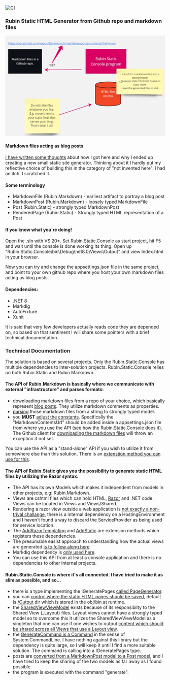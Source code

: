 ![CI](https://github.com/Danielovich/RubinStatic/actions/workflows/dotnet.yml/badge.svg)

### Rubin Static HTML Generator from Github repo and markdown files

![](https://raw.githubusercontent.com/Danielovich/RubinStatic/main/doc/assets/basicdesc.jpg)

#### Markdown files acting as blog posts

[I have written some thoughts](designthoughts.md) about how I got here and why I ended up creating a new small static site generator. Thinking about it I hardly put my reflective choice of building this in the category of "not invented here". I had an itch. I scratched it.

#### Some terminology

- MarkdownFile (Rubin.Markdown) - earliest artifact to portray a blog post
- MarkdownPost (Rubin.Markdown) - loosely typed MarkdownFile
- Post (Rubin.Static) - strongly typed MarkdownPost
- RenderedPage (Rubin.Static) - Strongly typed HTML representation of a Post


#### If you know what you're doing!

Open the .sln with VS 20*. Set Rubin.Static.Console as start project, hit F5 and wait until the console is done working its thing. Open up "Rubin.Static.Console\bin\Debug\net8.0\Views\Output" and view Index.html in your browser.

Now you can try and change the appsettings.json file in the same project, and point to your own github repo where you host your own markdown files acting as blog posts.

#### Dependencies:

- .NET 8 
- Markdig
- AutoFixture
- Xunit

It is said that very few developers actually reads code they are depended on, so based on that sentiment I will share some pointers with a brief technical documentation.

### Technical Documentation

The solution is based on several projects. Only the Rubin.Static.Console has multiple dependencies to inter-solution projects. Rubin.Static.Console relies on both Rubin.Static and Rubin.Markdown.

#### The API of Rubin.Markdown is basically where we communicate with external "infrastructure" and parses formats:

- downloading markdown files from a repo of your choice, which basically represent [blog posts](https://github.com/Danielovich/markdownposts). They utilize markdown comments as properties.
- [parsing](https://github.com/Danielovich/RubinStatic/blob/main/src/Rubin.Markdown/Parsers/MarkdownPostParser.cs) those markdown files from a string to strongly typed model.
- you **MUST** [adjust the constants](https://github.com/Danielovich/RubinStatic/blob/main/src/Rubin.Markdown/Constants.cs). Specifically the "MarkdownContentsUrl" should be added inside a appsettings.json file from where you use the API (see how the Rubin.Static.Console does it). The Github client for [downloading the markdown files](https://github.com/Danielovich/RubinStatic/blob/main/src/Rubin.Markdown/GithubClient/GitHubApiService.cs) will throw an exception if not set.

You can use the API as a "stand-alone" API if you wish to utilize it from somewhere else than this solution. There is an [extenstion method you can use for this](https://github.com/Danielovich/RubinStatic/blob/main/src/Rubin.Markdown/Extensions/StartupExtensions.cs).


#### The API of Rubin.Static gives you the possibility to generate static HTML files by utilizing the Razor syntax. 

- The API has its own Models which makes it independent from models in other projects, e.g: Rubin.Markdown.
- Views are cshtml files which can hold HTML, [Razor](https://www.w3schools.com/asp/razor_syntax.asp) and .NET code. Views can be located in Views and Views/Shared.
- Rendering a razor view outside a web application is [not exactly a non-trival challange](https://github.com/Danielovich/RubinStatic/blob/main/src/Rubin.Static/Rendering/Renderer.cs), there is a internal dependency on a HostingEnvironment and I haven't found a way to discard the ServiceProvider as being used for service location.
- The [AddRazorTemplating](https://github.com/Danielovich/RubinStatic/blob/main/src/Rubin.Static/Infrastructure/StartupExtensions.cs) and [AddStatic](https://github.com/Danielovich/RubinStatic/blob/main/src/Rubin.Static/Infrastructure/StartupExtensions.cs) are extension methods which registers these dependencies.
- The presumable easist approach to understanding how the actual views are generated [is to follow along here](https://github.com/Danielovich/RubinStatic/blob/main/src/Rubin.Static/Rendering/PageRendering.cs).
- Markdig dependency is [only used here](https://github.com/Danielovich/RubinStatic/blob/main/src/Rubin.Static/Services/TransformMarkdownToHTMLService.cs).
- You can use this API from at least a console application and there is no dependencies to other internal projects.

#### Rubin.Static.Console is where it's all connected. I have tried to make it as slim as possible, and so...

- there is a type implementing the IGeneratePages [called PageGenerator](https://github.com/Danielovich/RubinStatic/blob/main/src/Rubin.Static.Console/Generators/PageGenerator.cs).
- you can [control where the static HTML pages should be saved](https://github.com/Danielovich/RubinStatic/blob/main/src/Rubin.Static.Console/Generators/ISavePage.cs), default is [/Output](https://github.com/Danielovich/RubinStatic/blob/main/src/Rubin.Static.Console/Generators/SaveAsFile.cs) dir which is stored in the obj/bin at runtime.
- the [SharedViewViewModel](https://github.com/Danielovich/RubinStatic/blob/main/src/Rubin.Static/Rendering/SharedViewViewModel.cs) exists because of its responsibilty to the Shared View (_Layout) files. Layout views cannot have a strongly typed model so to overcome this it utilizes the SharedViewViewModel as a singleton that one can use if one wishes to output [content which should be shared across all Views that use a Layout view](https://github.com/Danielovich/RubinStatic/blob/main/src/Rubin.Static/Views/Shared/_Layout.cshtml). 
- the [GenerateCommand is a Command](https://github.com/Danielovich/RubinStatic/blob/main/src/Rubin.Static.Console/GenerateCommand.cs) in the sense of System.CommandLine. I have nothing against this library but the dependency is quite large, so I will keep it until I find a more suitable solution. The command is calling into a IGeneratePages type.
- posts are [converted from a MarkdownPost model to a Post model](https://github.com/Danielovich/RubinStatic/blob/main/src/Rubin.Static.Console/Mappers/PostService.cs), and I have tried to keep the sharing of the two models as far away as I found possible.
- the program is executed with the command "generate".